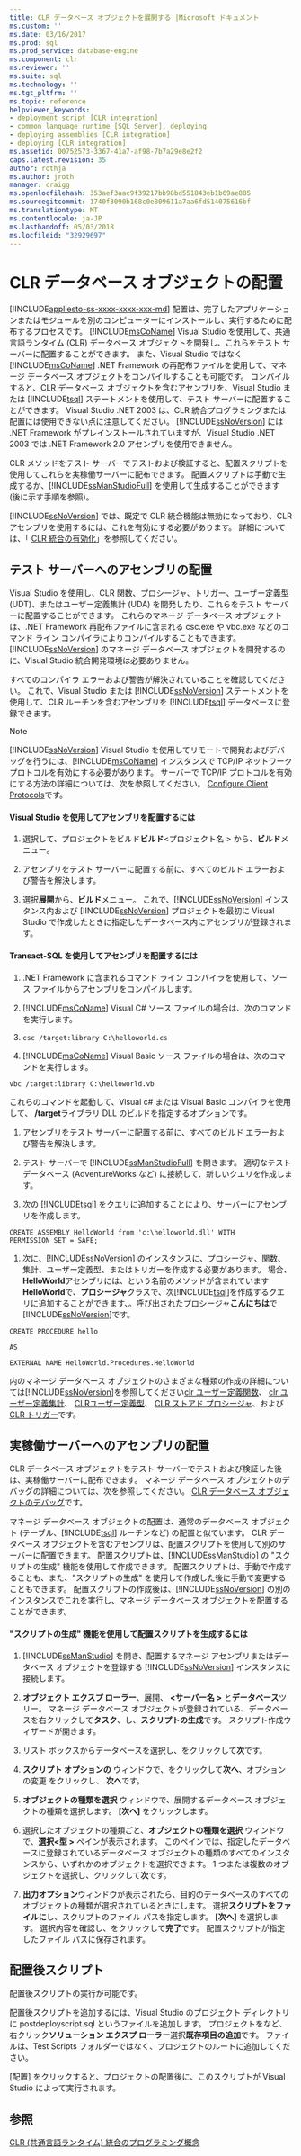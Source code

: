 ```yaml
---
title: CLR データベース オブジェクトを展開する |Microsoft ドキュメント
ms.custom: ''
ms.date: 03/16/2017
ms.prod: sql
ms.prod_service: database-engine
ms.component: clr
ms.reviewer: ''
ms.suite: sql
ms.technology: ''
ms.tgt_pltfrm: ''
ms.topic: reference
helpviewer_keywords:
- deployment script [CLR integration]
- common language runtime [SQL Server], deploying
- deploying assemblies [CLR integration]
- deploying [CLR integration]
ms.assetid: 00752573-3367-41a7-af98-7b7a29e8e2f2
caps.latest.revision: 35
author: rothja
ms.author: jroth
manager: craigg
ms.openlocfilehash: 353aef3aac9f39217bb98bd551843eb1b69ae885
ms.sourcegitcommit: 1740f3090b168c0e809611a7aa6fd514075616bf
ms.translationtype: MT
ms.contentlocale: ja-JP
ms.lasthandoff: 05/03/2018
ms.locfileid: "32929697"
---
```

# <a name="deploying-clr-database-objects"></a>CLR データベース オブジェクトの配置
[!INCLUDE[appliesto-ss-xxxx-xxxx-xxx-md](../../includes/appliesto-ss-xxxx-xxxx-xxx-md.md)]
  配置は、完了したアプリケーションまたはモジュールを別のコンピューターにインストールし、実行するために配布するプロセスです。 [!INCLUDE[msCoName](../../includes/msconame-md.md)] Visual Studio を使用して、共通言語ランタイム (CLR) データベース オブジェクトを開発し、これらをテスト サーバーに配置することができます。 また、Visual Studio ではなく [!INCLUDE[msCoName](../../includes/msconame-md.md)] .NET Framework の再配布ファイルを使用して、マネージ データベース オブジェクトをコンパイルすることも可能です。 コンパイルすると、CLR データベース オブジェクトを含むアセンブリを、Visual Studio または [!INCLUDE[tsql](../../includes/tsql-md.md)] ステートメントを使用して、テスト サーバーに配置することができます。 Visual Studio .NET 2003 は、CLR 統合プログラミングまたは配置には使用できない点に注意してください。 [!INCLUDE[ssNoVersion](../../includes/ssnoversion-md.md)] には .NET Framework がプレインストールされていますが、Visual Studio .NET 2003 では .NET Framework 2.0 アセンブリを使用できません。  
  
 CLR メソッドをテスト サーバーでテストおよび検証すると、配置スクリプトを使用してこれらを実稼働サーバーに配布できます。 配置スクリプトは手動で生成するか、[!INCLUDE[ssManStudioFull](../../includes/ssmanstudiofull-md.md)] を使用して生成することができます (後に示す手順を参照)。  
  
 [!INCLUDE[ssNoVersion](../../includes/ssnoversion-md.md)] では、既定で CLR 統合機能は無効になっており、CLR アセンブリを使用するには、これを有効にする必要があります。 詳細については、「 [CLR 統合の有効化](../../relational-databases/clr-integration/clr-integration-enabling.md)」を参照してください。  
  
## <a name="deploying-the-assembly-to-the-test-server"></a>テスト サーバーへのアセンブリの配置  
 Visual Studio を使用し、CLR 関数、プロシージャ、トリガー、ユーザー定義型 (UDT)、またはユーザー定義集計 (UDA) を開発したり、これらをテスト サーバーに配置することができます。 これらのマネージ データベース オブジェクトは、.NET Framework 再配布ファイルに含まれる csc.exe や vbc.exe などのコマンド ライン コンパイラによりコンパイルすることもできます。 [!INCLUDE[ssNoVersion](../../includes/ssnoversion-md.md)] のマネージ データベース オブジェクトを開発するのに、Visual Studio 統合開発環境は必要ありません。  
  
 すべてのコンパイラ エラーおよび警告が解決されていることを確認してください。 これで、Visual Studio または [!INCLUDE[ssNoVersion](../../includes/ssnoversion-md.md)] ステートメントを使用して、CLR ルーチンを含むアセンブリを [!INCLUDE[tsql](../../includes/tsql-md.md)] データベースに登録できます。  
  
> [!NOTE]  
>  [!INCLUDE[ssNoVersion](../../includes/ssnoversion-md.md)] Visual Studio を使用してリモートで開発およびデバッグを行うには、[!INCLUDE[msCoName](../../includes/msconame-md.md)] インスタンスで TCP/IP ネットワーク プロトコルを有効にする必要があります。 サーバーで TCP/IP プロトコルを有効にする方法の詳細については、次を参照してください。 [Configure Client Protocols](../../database-engine/configure-windows/configure-client-protocols.md)です。  
  
#### <a name="to-deploy-the-assembly-using-visual-studio"></a>Visual Studio を使用してアセンブリを配置するには  
  
1.  選択して、プロジェクトをビルド**ビルド**\<プロジェクト名 > から、**ビルド**メニュー。  
  
2.  アセンブリをテスト サーバーに配置する前に、すべてのビルド エラーおよび警告を解決します。  
  
3.  選択**展開**から、**ビルド**メニュー。 これで、[!INCLUDE[ssNoVersion](../../includes/ssnoversion-md.md)] インスタンス内および [!INCLUDE[ssNoVersion](../../includes/ssnoversion-md.md)] プロジェクトを最初に Visual Studio で作成したときに指定したデータベース内にアセンブリが登録されます。  
  
#### <a name="to-deploy-the-assembly-using-transact-sql"></a>Transact-SQL を使用してアセンブリを配置するには  
  
1.  .NET Framework に含まれるコマンド ライン コンパイラを使用して、ソース ファイルからアセンブリをコンパイルします。  
  
2.  [!INCLUDE[msCoName](../../includes/msconame-md.md)] Visual C# ソース ファイルの場合は、次のコマンドを実行します。  
  
3.  `csc /target:library C:\helloworld.cs`  
  
4.  [!INCLUDE[msCoName](../../includes/msconame-md.md)] Visual Basic ソース ファイルの場合は、次のコマンドを実行します。  
  
 `vbc /target:library C:\helloworld.vb`  
  
 これらのコマンドを起動して、Visual c# または Visual Basic コンパイラを使用して、 **/target**ライブラリ DLL のビルドを指定するオプションです。  
  
1.  アセンブリをテスト サーバーに配置する前に、すべてのビルド エラーおよび警告を解決します。  
  
2.  テスト サーバーで [!INCLUDE[ssManStudioFull](../../includes/ssmanstudiofull-md.md)] を開きます。 適切なテスト データベース (AdventureWorks など) に接続して、新しいクエリを作成します。  
  
3.  次の [!INCLUDE[tsql](../../includes/tsql-md.md)] をクエリに追加することにより、サーバーにアセンブリを作成します。  
  
 `CREATE ASSEMBLY HelloWorld from 'c:\helloworld.dll' WITH PERMISSION_SET = SAFE;`  
  
1.  次に、[!INCLUDE[ssNoVersion](../../includes/ssnoversion-md.md)] のインスタンスに、プロシージャ、関数、集計、ユーザー定義型、またはトリガーを作成する必要があります。 場合、 **HelloWorld**アセンブリには、という名前のメソッドが含まれています**HelloWorld**で、**プロシージャ**クラスで、次[!INCLUDE[tsql](../../includes/tsql-md.md)]を作成するクエリに追加することができます、。呼び出されたプロシージャ**こんにちは**で[!INCLUDE[ssNoVersion](../../includes/ssnoversion-md.md)]です。  
  
 `CREATE PROCEDURE hello`  
  
 `AS`  
  
 `EXTERNAL NAME HelloWorld.Procedures.HelloWorld`  
  
 内のマネージ データベース オブジェクトのさまざまな種類の作成の詳細については[!INCLUDE[ssNoVersion](../../includes/ssnoversion-md.md)]を参照してください[clr ユーザー定義関数](../../relational-databases/clr-integration-database-objects-user-defined-functions/clr-user-defined-functions.md)、 [clr ユーザー定義集計](../../relational-databases/clr-integration-database-objects-user-defined-functions/clr-user-defined-aggregates.md)、 [CLRユーザー定義型](../../relational-databases/clr-integration-database-objects-user-defined-types/clr-user-defined-types.md)、 [CLR ストアド プロシージャ](http://msdn.microsoft.com/library/bbdd51b2-a9b4-4916-ba6f-7957ac6c3f33)、および[CLR トリガー](http://msdn.microsoft.com/library/302a4e4a-3172-42b6-9cc0-4a971ab49c1c)です。  
  
## <a name="deploying-the-assembly-to-production-servers"></a>実稼働サーバーへのアセンブリの配置  
 CLR データベース オブジェクトをテスト サーバーでテストおよび検証した後は、実稼働サーバーに配布できます。 マネージ データベース オブジェクトのデバッグの詳細については、次を参照してください。 [CLR データベース オブジェクトのデバッグ](../../relational-databases/clr-integration/debugging-clr-database-objects.md)です。  
  
 マネージ データベース オブジェクトの配置は、通常のデータベース オブジェクト (テーブル、[!INCLUDE[tsql](../../includes/tsql-md.md)] ルーチンなど) の配置と似ています。 CLR データベース オブジェクトを含むアセンブリは、配置スクリプトを使用して別のサーバーに配置できます。 配置スクリプトは、[!INCLUDE[ssManStudio](../../includes/ssmanstudio-md.md)] の "スクリプトの生成" 機能を使用して作成できます。 配置スクリプトは、手動で作成することも、また、"スクリプトの生成" を使用して作成した後に手動で変更することもできます。 配置スクリプトの作成後は、[!INCLUDE[ssNoVersion](../../includes/ssnoversion-md.md)] の別のインスタンスでこれを実行し、マネージ データベース オブジェクトを配置することができます。  
  
#### <a name="to-generate-a-deployment-script-using-generate-scripts"></a>"スクリプトの生成" 機能を使用して配置スクリプトを生成するには  
  
1.  [!INCLUDE[ssManStudio](../../includes/ssmanstudio-md.md)] を開き、配置するマネージ アセンブリまたはデータベース オブジェクトを登録する [!INCLUDE[ssNoVersion](../../includes/ssnoversion-md.md)] インスタンスに接続します。  
  
2.  **オブジェクト エクスプ ローラー**、展開、 **\<サーバー名 >** と**データベース**ツリー。 マネージ データベース オブジェクトが登録されている、データベースを右クリックして**タスク**、し、**スクリプトの生成**です。 スクリプト作成ウィザードが開きます。  
  
3.  リスト ボックスからデータベースを選択し、をクリックして**次**です。  
  
4.  **スクリプト オプションの** ウィンドウで、をクリックして**次へ**、オプションの変更 をクリックし、 **次へ**です。  
  
5.  **オブジェクトの種類を選択** ウィンドウで、展開するデータベース オブジェクトの種類を選択します。 **[次へ]** をクリックします。  
  
6.  選択したオブジェクトの種類ごと、**オブジェクトの種類を選択** ウィンドウで、**選択\<型 >** ペインが表示されます。 このペインでは、指定したデータベースに登録されているデータベース オブジェクトの種類のすべてのインスタンスから、いずれかのオブジェクトを選択できます。 1 つまたは複数のオブジェクトを選択し、クリックして**次**です。  
  
7.  **出力オプション**ウィンドウが表示されたら、目的のデータベースのすべてのオブジェクトの種類が選択されているときにします。 選択**スクリプトをファイルに**し、スクリプトのファイル パスを指定します。 **[次へ]** を選択します。 選択内容を確認し、をクリックして**完了**です。 配置スクリプトが指定したファイル パスに保存されます。  
  
## <a name="post-deployment-scripts"></a>配置後スクリプト  
 配置後スクリプトの実行が可能です。  
  
 配置後スクリプトを追加するには、Visual Studio のプロジェクト ディレクトリに postdeployscript.sql というファイルを追加します。 プロジェクトをなど、右クリック**ソリューション エクスプ ローラー**選択**既存項目の追加**です。 ファイルは、Test Scripts フォルダーではなく、プロジェクトのルートに追加してください。  
  
 [配置] をクリックすると、プロジェクトの配置後に、このスクリプトが Visual Studio によって実行されます。  
  
## <a name="see-also"></a>参照  
 [CLR &#40;共通言語ランタイム&#41; 統合のプログラミング概念](../../relational-databases/clr-integration/common-language-runtime-clr-integration-programming-concepts.md)  
  
  
